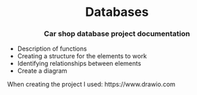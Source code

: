 <h1 align="center"> Databases 
<h3 align="center">Car shop database project documentation</h3>
<ul>
  <li>Description of functions</li>
  <li>Creating a structure for the elements to work</li>
  <li>Identifying relationships between elements</li>
  <li>Create a diagram</li>
</ul>
When creating the project I used: 
  https://www.drawio.com
